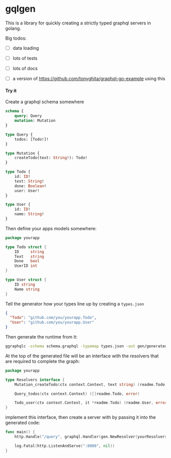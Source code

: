 # gqlgen

This is a library for quickly creating a strictly typed graphql servers in golang.


Big todos:
 - [ ] data loading
 - [ ] lots of tests
 - [ ] lots of docs
 - [ ] a version of https://github.com/tonyghita/graphql-go-example using this
 
 
#### Try it

Create a graphql schema somewhere
```graphql schema
schema {
	query: Query
	mutation: Mutation
}

type Query {
	todos: [Todo!]!
}

type Mutation {
	createTodo(text: String!): Todo!
}

type Todo {
	id: ID!
	text: String!
	done: Boolean!
	user: User!
}

type User {
    id: ID!
    name: String!
}
```

Then define your apps models somewhere:
```go
package yourapp

type Todo struct {
	ID     string
	Text   string
	Done   bool
	UserID int
}

type User struct {
    ID string	
    Name string
}
```

Tell the generator how your types line up by creating a `types.json`
```json
{
  "Todo": "github.com/you/yourapp.Todo",
  "User": "github.com/you/yourapp.User"
}
```

Then generate the runtime from it:
```bash
ggraphqlc -schema schema.graphql -typemap types.json -out gen/generated.go
```

At the top of the generated file will be an interface with the resolvers that are required to complete the graph:
```go
package yourapp

type Resolvers interface {
	Mutation_createTodo(ctx context.Context, text string) (readme.Todo, error)

	Query_todos(ctx context.Context) ([]readme.Todo, error)

	Todo_user(ctx context.Context, it *readme.Todo) (readme.User, error)
}
```

implement this interface, then create a server with by passing it into the generated code:
```go 
func main() {
	http.Handle("/query", graphql.Handler(gen.NewResolver(yourResolvers{})))

	log.Fatal(http.ListenAndServe(":8080", nil))
}
```
